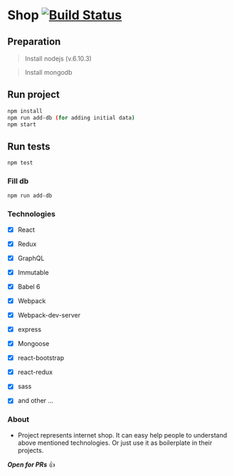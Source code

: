 # Shop [![Build Status](https://travis-ci.org/yankouskia/Shop.svg?branch=master)](https://travis-ci.org/yankouskia/Shop)

## Preparation

> Install nodejs (v.6.10.3)

> Install mongodb

## Run project

```sh
npm install
npm run add-db (for adding initial data)
npm start
```

## Run tests

```sh
npm test
```

### Fill db

```sh
npm run add-db
```

### Technologies

- [x] React
- [x] Redux
- [x] GraphQL
- [x] Immutable
- [x] Babel 6
- [x] Webpack
- [x] Webpack-dev-server
- [x] express
- [x] Mongoose
- [x] react-bootstrap
- [x] react-redux
- [x] sass
- [x] and other ...


### About
* Project represents internet shop. It can easy help people to understand above mentioned technologies. Or just use it as boilerplate in their projects.

**_Open for PRs_** :+1:

